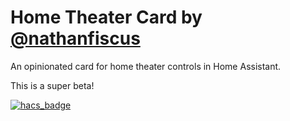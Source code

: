 # Home Theater Card by [@nathanfiscus](https://www.github.com/nathanfiscus)

An opinionated card for home theater controls in Home Assistant.

This is a super beta!

[![hacs_badge](https://img.shields.io/badge/HACS-Custom-orange.svg?style=for-the-badge)](https://github.com/custom-components/hacs)
